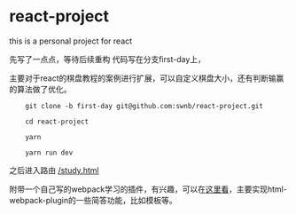 # react-project
this is  a personal project for react

 先写了一点点，等待后续重构
 代码写在分支first-day上，

主要对于react的棋盘教程的案例进行扩展，可以自定义棋盘大小，还有判断输赢的算法做了优化。

```shell
    git clone -b first-day git@github.com:swnb/react-project.git

    cd react-project

    yarn 

    yarn run dev 
```
之后进入路由 [/study.html](http://localhost:8080/study.html)

附带一个自己写的webpack学习的插件，有兴趣，可以在[这里看](https://github.com/swnb/webpack-plugin)，主要实现html-webpack-plugin的一些简答功能，比如模板等。